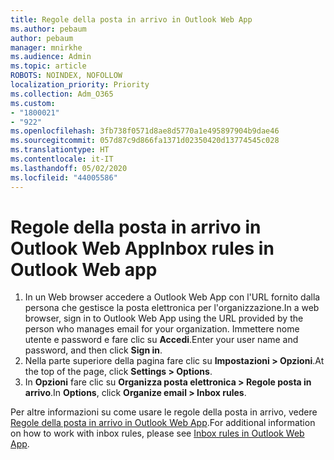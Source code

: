 ```yaml
---
title: Regole della posta in arrivo in Outlook Web App
ms.author: pebaum
author: pebaum
manager: mnirkhe
ms.audience: Admin
ms.topic: article
ROBOTS: NOINDEX, NOFOLLOW
localization_priority: Priority
ms.collection: Adm_O365
ms.custom:
- "1800021"
- "922"
ms.openlocfilehash: 3fb738f0571d8ae8d5770a1e495897904b9dae46
ms.sourcegitcommit: 057d87c9d866fa1371d02350420d13774545c028
ms.translationtype: HT
ms.contentlocale: it-IT
ms.lasthandoff: 05/02/2020
ms.locfileid: "44005586"
---
```

# <a name="inbox-rules-in-outlook-web-app"></a><span data-ttu-id="bf137-102">Regole della posta in arrivo in Outlook Web App</span><span class="sxs-lookup"><span data-stu-id="bf137-102">Inbox rules in Outlook Web app</span></span>

1. <span data-ttu-id="bf137-103">In un Web browser accedere a Outlook Web App con l'URL fornito dalla persona che gestisce la posta elettronica per l'organizzazione.</span><span class="sxs-lookup"><span data-stu-id="bf137-103">In a web browser, sign in to Outlook Web App using the URL provided by the person who manages email for your organization.</span></span> <span data-ttu-id="bf137-104">Immettere nome utente e password e fare clic su **Accedi**.</span><span class="sxs-lookup"><span data-stu-id="bf137-104">Enter your user name and password, and then click **Sign in**.</span></span>
2. <span data-ttu-id="bf137-105">Nella parte superiore della pagina fare clic su **Impostazioni > Opzioni**.</span><span class="sxs-lookup"><span data-stu-id="bf137-105">At the top of the page, click **Settings > Options**.</span></span>
3. <span data-ttu-id="bf137-106">In **Opzioni** fare clic su **Organizza posta elettronica > Regole posta in arrivo**.</span><span class="sxs-lookup"><span data-stu-id="bf137-106">In **Options**, click **Organize email > Inbox rules**.</span></span>

<span data-ttu-id="bf137-107">Per altre informazioni su come usare le regole della posta in arrivo, vedere [Regole della posta in arrivo in Outlook Web App](https://support.office.com/article/inbox-rules-in-outlook-web-app-edea3d17-00c9-434b-b9b7-26ee8d9f5622).</span><span class="sxs-lookup"><span data-stu-id="bf137-107">For additional information on how to work with inbox rules, please see [Inbox rules in Outlook Web App](https://support.office.com/article/inbox-rules-in-outlook-web-app-edea3d17-00c9-434b-b9b7-26ee8d9f5622).</span></span>
